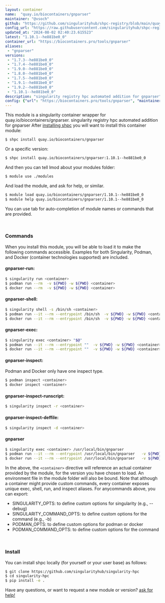 ```yaml
---
layout: container
name:  "quay.io/biocontainers/gnparser"
maintainer: "@vsoch"
github: "https://github.com/singularityhub/shpc-registry/blob/main/quay.io/biocontainers/gnparser/container.yaml"
config_url: "https://raw.githubusercontent.com/singularityhub/shpc-registry/main/quay.io/biocontainers/gnparser/container.yaml"
updated_at: "2024-08-02 02:40:23.615523"
latest: "1.10.1--he881be0_0"
container_url: "https://biocontainers.pro/tools/gnparser"
aliases:
 - "gnparser"
versions:
 - "1.7.3--he881be0_0"
 - "1.7.4--he881be0_0"
 - "1.9.0--he881be0_0"
 - "1.8.0--he881be0_0"
 - "1.7.5--he881be0_0"
 - "1.9.1--he881be0_0"
 - "1.9.2--he881be0_0"
 - "1.10.1--he881be0_0"
description: "singularity registry hpc automated addition for gnparser"
config: {"url": "https://biocontainers.pro/tools/gnparser", "maintainer": "@vsoch", "description": "singularity registry hpc automated addition for gnparser", "latest": {"1.10.1--he881be0_0": "sha256:9d370d4b3b5cf29e07f2c30d52926304e8b88f23fcefa8654d5ad5adff569186"}, "tags": {"1.7.3--he881be0_0": "sha256:0a904113afb449aa067dd164c0fe2bb2294858d482880d21b07ca4bd40b2bfe9", "1.7.4--he881be0_0": "sha256:c353d0e337b6941ef2141a2db804a1597a9a811f24516c261e9d342d0c6901ce", "1.9.0--he881be0_0": "sha256:ea4ac2cfb9baa31d7d5fa5285ab182a4d482917b03a92a864c3ec7dfad04bf36", "1.8.0--he881be0_0": "sha256:a1b3c473c2ca713382646a9107e33080290eb462798b9dd4ab6e3552f39b086f", "1.7.5--he881be0_0": "sha256:2903bdc646a012513cd46bf23a4d516637521f3bd80d9570b09bbdbc04ac7af4", "1.9.1--he881be0_0": "sha256:334ed6869f84d661350ddb7b5479674390281559cabe5436884811378a5e12f9", "1.9.2--he881be0_0": "sha256:47ecc44bf099ec71a0be689be8f69f000755a13f04e3f507224935204ad015b3", "1.10.1--he881be0_0": "sha256:9d370d4b3b5cf29e07f2c30d52926304e8b88f23fcefa8654d5ad5adff569186"}, "docker": "quay.io/biocontainers/gnparser", "aliases": {"gnparser": "/usr/local/bin/gnparser"}}
---
```


This module is a singularity container wrapper for quay.io/biocontainers/gnparser.
singularity registry hpc automated addition for gnparser
After [installing shpc](#install) you will want to install this container module:


```bash
$ shpc install quay.io/biocontainers/gnparser
```

Or a specific version:

```bash
$ shpc install quay.io/biocontainers/gnparser:1.10.1--he881be0_0
```

And then you can tell lmod about your modules folder:

```bash
$ module use ./modules
```

And load the module, and ask for help, or similar.

```bash
$ module load quay.io/biocontainers/gnparser/1.10.1--he881be0_0
$ module help quay.io/biocontainers/gnparser/1.10.1--he881be0_0
```

You can use tab for auto-completion of module names or commands that are provided.

<br>

### Commands

When you install this module, you will be able to load it to make the following commands accessible.
Examples for both Singularity, Podman, and Docker (container technologies supported) are included.

#### gnparser-run:

```bash
$ singularity run <container>
$ podman run --rm  -v ${PWD} -w ${PWD} <container>
$ docker run --rm  -v ${PWD} -w ${PWD} <container>
```

#### gnparser-shell:

```bash
$ singularity shell -s /bin/sh <container>
$ podman run --it --rm --entrypoint /bin/sh  -v ${PWD} -w ${PWD} <container>
$ docker run --it --rm --entrypoint /bin/sh  -v ${PWD} -w ${PWD} <container>
```

#### gnparser-exec:

```bash
$ singularity exec <container> "$@"
$ podman run --it --rm --entrypoint ""  -v ${PWD} -w ${PWD} <container> "$@"
$ docker run --it --rm --entrypoint ""  -v ${PWD} -w ${PWD} <container> "$@"
```

#### gnparser-inspect:

Podman and Docker only have one inspect type.

```bash
$ podman inspect <container>
$ docker inspect <container>
```

#### gnparser-inspect-runscript:

```bash
$ singularity inspect -r <container>
```

#### gnparser-inspect-deffile:

```bash
$ singularity inspect -d <container>
```


#### gnparser

```bash
$ singularity exec <container> /usr/local/bin/gnparser
$ podman run --it --rm --entrypoint /usr/local/bin/gnparser   -v ${PWD} -w ${PWD} <container> -c " $@"
$ docker run --it --rm --entrypoint /usr/local/bin/gnparser   -v ${PWD} -w ${PWD} <container> -c " $@"
```



In the above, the `<container>` directive will reference an actual container provided
by the module, for the version you have chosen to load. An environment file in the
module folder will also be bound. Note that although a container
might provide custom commands, every container exposes unique exec, shell, run, and
inspect aliases. For anycommands above, you can export:

 - SINGULARITY_OPTS: to define custom options for singularity (e.g., --debug)
 - SINGULARITY_COMMAND_OPTS: to define custom options for the command (e.g., -b)
 - PODMAN_OPTS: to define custom options for podman or docker
 - PODMAN_COMMAND_OPTS: to define custom options for the command

<br>

### Install

You can install shpc locally (for yourself or your user base) as follows:

```bash
$ git clone https://github.com/singularityhub/singularity-hpc
$ cd singularity-hpc
$ pip install -e .
```

Have any questions, or want to request a new module or version? [ask for help!](https://github.com/singularityhub/singularity-hpc/issues)